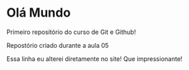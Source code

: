 # Olá Mundo
Primeiro repositório do curso de Git e Github!

Repostório criado durante a aula 05

Essa linha eu alterei diretamente no site! Que impressionante!
